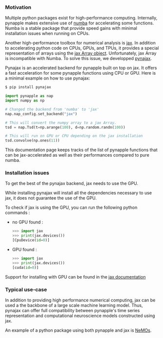 ### Motivation

Multiple python packages exist for high-performance computing. Internally, pynapple makes extensive use of [numba](https://numba.pydata.org/) for accelerating some functions. Numba is a stable package that provide speed gains with minimal installation issues when running on CPUs.

Another high-performance toolbox for numerical analysis is 
[jax](https://jax.readthedocs.io/en/latest/index.html). In addition to accelerating python code on CPUs, GPUs, and TPUs, it provides a special representation of arrays using the [jax Array object](https://jax.readthedocs.io/en/latest/jax-101/01-jax-basics.html). Unfortunately, jax Array is incompatible with Numba. To solve this issue, we developped [pynajax](https://github.com/pynapple-org/pynajax).

Pynajax is an accelerated backend for pynapple built on top on jax. It offers a fast acceleration for some pynapple functions using CPU or GPU. Here is a minimal example on how to use pynajax:

``` bash
$ pip install pynajax
```



``` python
import pynapple as nap
import numpy as np

# Changed the backend from 'numba' to 'jax'
nap.nap_config.set_backend("jax") 

# This will convert the numpy array to a jax Array.
tsd = nap.Tsd(t=np.arange(100), d=np.random.randn(100)) 

# This will run on GPU or CPU depending on the jax installation
tsd.convolve(np.ones(11)) 
```

This documentation page keeps tracks of the list of pynapple functions that can be jax-accelerated as well as their performances compared to pure numba.

### Installation issues

To get the best of the pynajax backend, jax needs to use the GPU. 

While installing pynajax will install all the dependencies necessary to use jax, it does not guarantee
the use of the GPU. 

To check if jax is using the GPU, you can run the following python commands :

- no GPU found : 

	```python
	>>> import jax
	>>> print(jax.devices())
	[CpuDevice(id=0)]
	```

- GPU found :

	```python
	>>> import jax
	>>> print(jax.devices())
	[cuda(id=0)]
	```

Support for installing with GPU can be found in the [jax documentation](https://jax.readthedocs.io/en/latest/installation.html)


### Typical use-case


In addition to providing high performance numerical computing, jax can be used a the backbone of a large scale machine learning model. Thus, pynajax can offer full compatibility between pynapple's time series representation and computational neuroscience models constructed using jax.

An example of a python package using both pynapple and jax is [NeMOs](https://nemos.readthedocs.io/en/stable/).